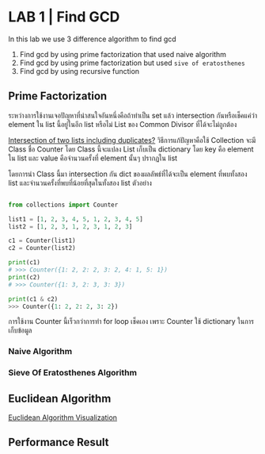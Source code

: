 # LAB 1 | Find GCD 

In this lab we use 3 difference algorithm to find gcd 
1. Find gcd by using prime factorization that used naive algorithm
2. Find gcd by using prime factorization but used ```sive of eratosthenes```
3. Find gcd by using recursive function

## Prime Factorization 

ระหว่างการใช้งานเจอปัญหาที่น่าสนใจอันหนึ่งคือถ้าทำเป็น set แล้ว intersection กันหรือเช็คแค่ว่า element ใน list นี้อยู่ในอีก list หรือไม่ List ของ Common Divisor ที่ได้จะไม่ถูกต้อง

[Intersection of two lists including duplicates?](https://stackoverflow.com/a/37645155)
วิธีการแก้ปัญหาคือใช้ Collection จะมี Class ชื่อ Counter
โดย Class นี้จะแปลง List เก็บเป็น dictionary
โดย key คือ element ใน list และ value คือจำนวนครั้งที่ element นั้นๆ ปรากฏใน list

โดยการนำ Class นี้มา intersection กัน dict ของผลลัพธ์ที่ได้จะเป็น element ที่พบทั้งสอง list และจำนวนครั้งที่พบที่น้อยที่สุดในทั้งสอง list
ตัวอย่าง

```python

from collections import Counter

list1 = [1, 2, 3, 4, 5, 1, 2, 3, 4, 5]
list2 = [1, 2, 3, 1, 2, 3, 1, 2, 3]

c1 = Counter(list1)
c2 = Counter(list2)

print(c1)
# >>> Counter({1: 2, 2: 2, 3: 2, 4: 1, 5: 1})
print(c2)
# >>> Counter({1: 3, 2: 3, 3: 3})

print(c1 & c2)
>>> Counter({1: 2, 2: 2, 3: 2})
```

การใช้งาน Counter นี้เร็วกว่าการทำ for loop เช็คเอง เพราะ Counter ใช้ dictionary ในการเก็บข้อมูล


### Naive Algorithm

### Sieve Of Eratosthenes Algorithm

## Euclidean Algorithm
[Euclidean Algorithm Visualization](https://www.geogebra.org/m/ztbesvsd)

## Performance Result
